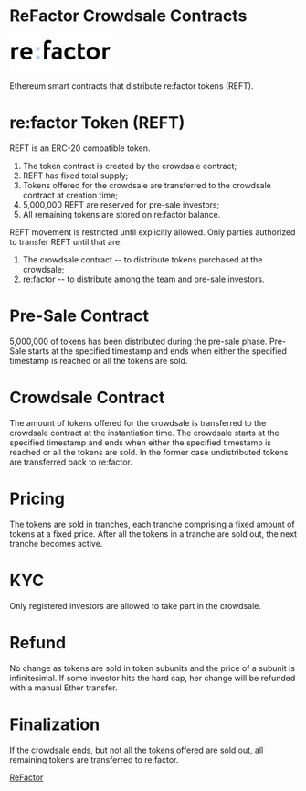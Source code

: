 # ReFactor Crowdsale Contracts

![](https://github.com/refactorteam/Crowdsale-Contracts/blob/master/images/refactor_logo.jpg)

Ethereum smart contracts that distribute re:factor tokens (REFT).

# re:factor Token (REFT)

REFT is an ERC-20 compatible token.

1.	The token contract is created by the crowdsale contract;
2.	REFT has fixed total supply;
3.	Tokens offered for the crowdsale are transferred to the crowdsale contract at creation time;
4.	5,000,000 REFT are reserved for pre-sale investors;
5.	All remaining tokens are stored on re:factor balance.

REFT movement is restricted until explicitly allowed. Only parties authorized to transfer REFT until that are:
1.	The crowdsale contract -- to distribute tokens purchased at the crowdsale;
2.	re:factor -- to distribute among the team and pre-sale investors.

# Pre-Sale Contract
5,000,000 of tokens has been distributed during the pre-sale phase. Pre-Sale starts at the specified timestamp and ends when either the specified timestamp is reached or all the tokens are sold.

# Crowdsale Contract
The amount of tokens offered for the crowdsale is transferred to the crowdsale contract at the instantiation time. The crowdsale starts at the specified timestamp and ends when either the specified timestamp is reached or all the tokens are sold. In the former case undistributed tokens are transferred back to re:factor.

# Pricing
The tokens are sold in tranches, each tranche comprising a fixed amount of tokens at a fixed price. After all the tokens in a tranche are sold out, the next tranche becomes active.

# KYC
Only registered investors are allowed to take part in the crowdsale.

# Refund
No change as tokens are sold in token subunits and the price of a subunit is infinitesimal. If some investor hits the hard cap, her change will be refunded with a manual Ether transfer.

# Finalization
If the crowdsale ends, but not all the tokens offered are sold out, all remaining tokens are transferred to re:factor.

<a target="_blank" href="http://refactor.pro">ReFactor</a>

